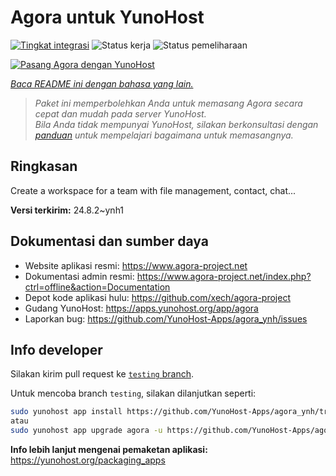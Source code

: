 <!--
N.B.: README ini dibuat secara otomatis oleh <https://github.com/YunoHost/apps/tree/master/tools/readme_generator>
Ini TIDAK boleh diedit dengan tangan.
-->

# Agora untuk YunoHost

[![Tingkat integrasi](https://dash.yunohost.org/integration/agora.svg)](https://ci-apps.yunohost.org/ci/apps/agora/) ![Status kerja](https://ci-apps.yunohost.org/ci/badges/agora.status.svg) ![Status pemeliharaan](https://ci-apps.yunohost.org/ci/badges/agora.maintain.svg)

[![Pasang Agora dengan YunoHost](https://install-app.yunohost.org/install-with-yunohost.svg)](https://install-app.yunohost.org/?app=agora)

*[Baca README ini dengan bahasa yang lain.](./ALL_README.md)*

> *Paket ini memperbolehkan Anda untuk memasang Agora secara cepat dan mudah pada server YunoHost.*  
> *Bila Anda tidak mempunyai YunoHost, silakan berkonsultasi dengan [panduan](https://yunohost.org/install) untuk mempelajari bagaimana untuk memasangnya.*

## Ringkasan

Create a workspace for a team with file management, contact, chat...

**Versi terkirim:** 24.8.2~ynh1
## Dokumentasi dan sumber daya

- Website aplikasi resmi: <https://www.agora-project.net>
- Dokumentasi admin resmi: <https://www.agora-project.net/index.php?ctrl=offline&action=Documentation>
- Depot kode aplikasi hulu: <https://github.com/xech/agora-project>
- Gudang YunoHost: <https://apps.yunohost.org/app/agora>
- Laporkan bug: <https://github.com/YunoHost-Apps/agora_ynh/issues>

## Info developer

Silakan kirim pull request ke [`testing` branch](https://github.com/YunoHost-Apps/agora_ynh/tree/testing).

Untuk mencoba branch `testing`, silakan dilanjutkan seperti:

```bash
sudo yunohost app install https://github.com/YunoHost-Apps/agora_ynh/tree/testing --debug
atau
sudo yunohost app upgrade agora -u https://github.com/YunoHost-Apps/agora_ynh/tree/testing --debug
```

**Info lebih lanjut mengenai pemaketan aplikasi:** <https://yunohost.org/packaging_apps>
